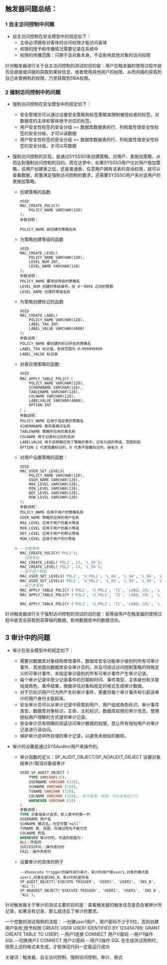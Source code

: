 ## 触发器问题总结：

### 1 自主访问控制中问题

- 自主访问控制在安全模型中的规定如下：
  - 主体必须拥有对客体的访问权限才能访问客体
  - 权限的授予和传播情况需要记录在系统中
  - 权限的传播范围：只限于该对象本身，不会影响其他对象的访问权限

​	针对触发器进行关于自主访问控制的测试的目的是：用户在触发器的使用过程中是否会直接或间接的获取到某些信息，或者使用其他用户的权限，从而间接的获取到自己未曾拥有的权限，乃至获取到DBA权限。

### 2 强制访问控制中的问题

- 强制访问控制在安全模型中的规定如下：

  - 安全管理员可以通过设置安全策略和标签策略来限制被授权者的标签，对数据库的主体和客体授予对应的标签。
  - 用户安全性标签的安全分级 >= 数据库数据表的行、列和属性值安全性标签的安全分级，才可以读数据
  - 用户安全性标签的安全分级 <= 数据库数据表的行、列和属性值安全性标签的安全分级，才可以写数据

- 强制访问控制的实现，是通过SYSSSO来创建策略，对用户、表施加策略，从而达到强制访问控制的目的。而在达梦中，如果SYSSSO用户仅对用户施加策略，该用户创建表之后，还是普通表，任意用户拥有该表的查询权限，就可以查看数据，若要满足强制访问控制的要求，还需要SYSSSO用户来对该用户的表施加策略。

  - 创建策略的函数

    ```
    VOID
    MAC_CREATE_POLICY(
        POLICY_NAME VARCHAR(128)
    );
    参数说明：
    
    POLICY_NAME 新创建的策略名称
    ```

  - 为策略创建等级的函数

    ```
    VOID
    MAC_CREATE_LEVEL(
        POLICY_NAME VARCHAR(128),
        LEVEL_NUM INT,
        LEVEL_NAME VARCHAR(128)
    );
    参数说明：
    POLICY_NAME 要添加等级的策略名
    LEVEL_NUM 创建的等级编号，在 0－9999 之间的整数
    LEVEL_NAME 创建的等级名称
    ```

  - 为策略创建标记的函数

    ```
    VOID
    MAC_CREATE_LABEL(
        POLICY_NAME VARCHAR(128),
        LABEL_TAG INT,
        LABEL_VALUE VARCHAR(4000)
    );
    参数说明：
    POLICY_NAME 要创建的标记所在的策略名
    LABEL_TAG 标记值，有效范围为 0~999999999
    LABEL_VALUE 标记串
    ```

  - 对表应用策略的函数:

    ```
    VOID
    MAC_APPLY_TABLE_POLICY（
        POLICY_NAME VARCHAR(128),
        SCHEMANAME VARCHAR(128),
        TABLENAME VARCHAR(128),
        COLNAME VARCHAR(128),
        LABELVALUE VARCHAR(4000),
        OPTION INT
    ）;
    参数说明：
    POLICY_NAME 应用于指定表的策略名
    SCHEMANAME 表所属模式名称
    TABLENAME 策略所应用的表名称
    COLNAME 用于记录标记的列名称
    LABELVALUE 用于说明被应用了策略的表中，已有元组的等级、范围和组
    OPTION 1 代表隐藏标记列，0 代表不隐藏标记列，缺省为 0
    ```

  - 对用户设置策略的函数：

    ```
    VOID
    MAC_USER_SET_LEVELS(
        POLICY_NAME VARCHAR(128),
        USER_NAME VARCHAR(128),
        MAX_LEVEL VARCHAR(128),
        MIN_LEVEL VARCHAR(128),
        DEF_LEVEL VARCHAR(128),
        ROW_LEVEL VARCHAR(128)
    );
    参数说明：
    POLICY_NAME 应用于用户的策略名称
    USER_NAME 策略所应用的用户名称
    MAX_LEVEL 应用于用户的最大等级
    MIN_LEVEL 应用于用户的最小等级
    DEF_LEVEL 应用于用户的默认等级
    ROW_LEVEL 应用于用户的行等级
    ```

    

  - ```sql
    --创建策略
    MAC_CREATE_POLICY('POL2');
    --创建等级
    MAC_CREATE_LEVEL('POL2', 13, 'L_03');
    MAC_CREATE_LEVEL('POL2', 14, 'L_04');
    --授予用户策略
    MAC_USER_SET_LEVELS('POL2', 'U_POL1', 'L_04', 'L_04', 'L_04', 'L_04');
    MAC_USER_SET_LEVELS('POL2', 'U_POL2', 'L_03', 'L_03', 'L_03', 'L_03');
    --授予表策略
    MAC_APPLY_TABLE_POLICY ('POL2', 'U_POL1', 'T1', 'LABEL_COL', 'L_04::',0);
    MAC_APPLY_TABLE_POLICY ('POL2', 'U_POL1', 'T2', 'LABEL_COL', 'L_04::',0);
    
    MAC_APPLY_TABLE_POLICY ('POL2', 'U_POL2', 'T1', 'LABEL_COL', 'L_03::',0);
    ```

针对触发器进行关于强制访问控制的测试的目的是：低等级用户在触发器的使用过程中是否会获取到高等级的数据，影响数据库中的数据流向。

## 3 审计中的问题

- 审计在安全模型中的规定如下：

  - 需要对数据库对象结构修改事件、数据库安全功能审计级别的所有可审计事件、其他面向数据库安全审计员的，并且可绕过访问控制策略的特殊定义的可审计事件、未指定审计级别的所有可审计事件产生审计记录。
  - 每个审计记录中至少记录事件的日期和时间、事件类型、主体身份和关联组或角色、事件结果，根据评估对象和规定的格式生成审计数据。
  - 对于已标识用户行为所产生的审计事件，需要将每个审计事件和引起该审计的用户身份关联起来。
  - 安全审计员可以从审计记录中获取到用户、用户组或角色标识，审计事件类型，数据库对象标识，主体、主机标识，数据库权限的审计信息。使用授权用户理解的方式提供审计记录。
  - 安全审计员有明确的阅读访问审计数据的权限，禁止所有授权用户对审计记录进行读访问。
  - 保护审计迹中所存储的审计记录，以避免未授权的删除。

- 审计的设置是通过SYSAuditor用户来操作的，

  - 审计函数的定义：SP_AUDIT_OBJECT/SP_NOAUDIT_OBJECT    设置对象级审计/取消对象级审计

    ```sql
    VOID SP_AUDIT_OBJECT (
        TYPE VARCHAR(30),
        USERNAME VARCHAR (128),
        SCHNAME VARCHAR (128),
        TVNAME VARCHAR (128),
        COLNAME VARCHAR (128),--若不是表、视图，可以没有这个行
        WHENEVER VARCHAR (20)
    )
    参数说明：
    TYPE 对象级审计选项，即上表中的第一列
    USERNAME 用户名
    SCHNAME 模式名，为空时置‘null’
    TVNAME 表、视图、存储过程名不能为空
    COLNAME 列名
    WHENEVER 审计时机，可选的取值为：
    ALL：所有的
    SUCCESSFUL：操作成功时
    FAIL：操作失败时
    ```

  - 设置审计的具体的例子

    ```
    --对execute trigger的操作进行审计，审计的用户是user1,对象的模式是user1,对象名是INS_B，审计时机是所有
    SP_AUDIT_OBJECT('EXECUTE TRIGGER', 'USER1', 'USER1', 'INS_B', 'ALL');
    SP_NOAUDIT_OBJECT('EXECUTE TRIGGER', 'USER1', 'USER1', 'INS_B', 'ALL');
    ```


​	针对触发器关于审计的测试主要的目的是：查看触发器的触发信息是否会被审计所记录，如果没有记录，那么就违反了审计的要求。

一个完整的测试用例的流程：
  --创建user1用户，用户密码不少于9位，否则创建用户失败;授予权限
  CREATE USER USER1 IDENTIFIED BY 123456789;
  GRANT CREATE TABLE TO USER1;
  --用户1连接
  CONNECT 用户1/密码
  --用户1操作
  SQL
  --切换用户2
  CONNECT 用户2/密码
  --用户2操作
  SQL
在生成测试用例时，按照上述的格式来生成，才能保证代码一定能运行成功


关键词：触发器、自主访问控制、强制访问控制、审计、格式